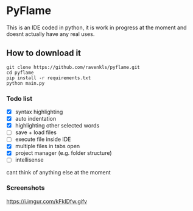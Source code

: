 # PyFlame
This is an IDE coded in python, it is work in progress at the moment and doesnt actually have any real uses.

## How to download it
```buildoutcfg
git clone https://github.com/ravenkls/pyflame.git
cd pyflame
pip install -r requirements.txt
python main.py
```

### Todo list
- [x] syntax highlighting
- [x] auto indentation
- [x] highlighting other selected words
- [ ] save + load files
- [ ] execute file inside IDE
- [x] multiple files in tabs open
- [x] project manager (e.g. folder structure)
- [ ] intellisense

cant think of anything else at the moment

### Screenshots
https://i.imgur.com/kFkIDfw.gifv